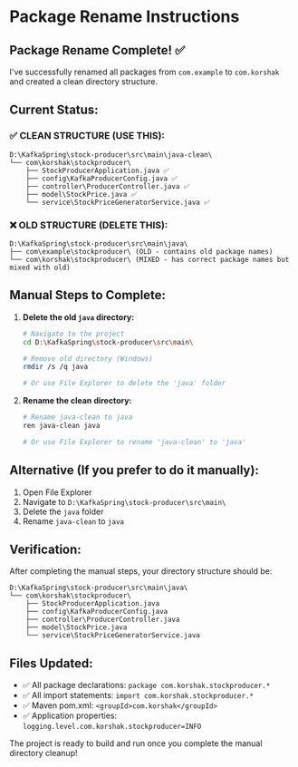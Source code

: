 # Package Rename Instructions

## Package Rename Complete! ✅

I've successfully renamed all packages from `com.example` to `com.korshak` and created a clean directory structure.

## Current Status:

### ✅ **CLEAN STRUCTURE (USE THIS):**
```
D:\KafkaSpring\stock-producer\src\main\java-clean\
└── com\korshak\stockproducer\
    ├── StockProducerApplication.java ✅
    ├── config\KafkaProducerConfig.java ✅
    ├── controller\ProducerController.java ✅
    ├── model\StockPrice.java ✅
    └── service\StockPriceGeneratorService.java ✅
```

### ❌ **OLD STRUCTURE (DELETE THIS):**
```
D:\KafkaSpring\stock-producer\src\main\java\
├── com\example\stockproducer\ (OLD - contains old package names)
└── com\korshak\stockproducer\ (MIXED - has correct package names but mixed with old)
```

## Manual Steps to Complete:

1. **Delete the old `java` directory:**
   ```bash
   # Navigate to the project
   cd D:\KafkaSpring\stock-producer\src\main\
   
   # Remove old directory (Windows)
   rmdir /s /q java
   
   # Or use File Explorer to delete the 'java' folder
   ```

2. **Rename the clean directory:**
   ```bash
   # Rename java-clean to java
   ren java-clean java
   
   # Or use File Explorer to rename 'java-clean' to 'java'
   ```

## Alternative (If you prefer to do it manually):

1. Open File Explorer
2. Navigate to `D:\KafkaSpring\stock-producer\src\main\`
3. Delete the `java` folder
4. Rename `java-clean` to `java`

## Verification:

After completing the manual steps, your directory structure should be:
```
D:\KafkaSpring\stock-producer\src\main\java\
└── com\korshak\stockproducer\
    ├── StockProducerApplication.java
    ├── config\KafkaProducerConfig.java
    ├── controller\ProducerController.java
    ├── model\StockPrice.java
    └── service\StockPriceGeneratorService.java
```

## Files Updated:
- ✅ All package declarations: `package com.korshak.stockproducer.*`
- ✅ All import statements: `import com.korshak.stockproducer.*`  
- ✅ Maven pom.xml: `<groupId>com.korshak</groupId>`
- ✅ Application properties: `logging.level.com.korshak.stockproducer=INFO`

The project is ready to build and run once you complete the manual directory cleanup!
